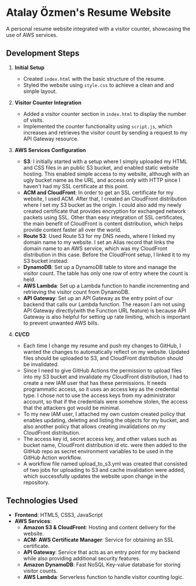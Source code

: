 # Atalay Özmen's Resume Website

A personal resume website integrated with a visitor counter, showcasing the use of AWS services.

## Development Steps

1. **Initial Setup**
   - Created `index.html` with the basic structure of the resume.
   - Styled the website using `style.css` to achieve a clean and and simple layout.

2. **Visitor Counter Integration**
   - Added a visitor counter section in `index.html` to display the number of visits.
   - Implemented the counter functionality using `script.js`, which increases and retrieves the visitor count by sending a request to my API Gateway resource.

3. **AWS Services Configuration**
   - **S3**: I initially started with a setup where I simply uploaded my HTML and CSS files in an public S3 bucket, and enabled static website hosting. This enabled simple access to my website, although with an ugly bucket name as the URL, and access only with HTTP since I haven't had my SSL certificate at this point.
   - **ACM and CloudFront**: In order to get an SSL certificate for my website, I used ACM. After that, I created an CloudFront distribution where I set my S3 bucket as the origin. I could also add my newly created certificate that provides encryption for exchanged network packets using SSL. Other than easy integration of SSL certificates, the main benefit of CloudFront is content distribution, which helps provide content faster all over the world. 
   - **Route 53**: Used Route 53 for my DNS needs, where I linked my domain name to my website. I set an Alias record that links the domain name to an AWS service, which was my CloudFront distribution in this case. Before the CloudFront setup, I linked it to my S3 bucket instead.
   - **DynamoDB**: Set up a DynamoDB table to store and manage the visitor count. The table has only one row of entry where the count is held.
   - **AWS Lambda**: Set up a Lambda function to handle incrementing and retrieving the visitor count from DynamoDB.
   - **API Gateway**: Set up an API Gateway as the entry point of our backend that calls our Lambda function. The reason I am not using API Gateway directly(with the Function URL feature) is because API Gateway is also helpful for setting up rate limiting, which is important to prevent unwanted AWS bills.

5. **CI/CD**
   - Each time I change my resume and push my changes to GitHub, I wanted the changes to automatically reflect on my website. Updated files should be uploaded to S3, and CloudFront distribution should be invalidated.
   - Since I need to give GitHub Actions the permission to upload files into my S3 bucket and invalidate my CloudFront distribution, I had to create a new IAM user that has these permissions. It needs programmatic access, so it uses an access key as the credential type. I chose not to use the access keys from my administrator account, so that if the credentials were somehow stolen, the access that the attackers got would be minimal.
   - To my new IAM user, I attached my own custom created policy that enables updating, deleting and listing the objects for my bucket, and also another policy that allows creating invalidations on my CloudFront distribution.
   - The access key id, secret access key, and other values such as bucket name, CloudFront distribution id etc. were then added to the GitHub repo as secret environment variables to be used in the GitHub Action workflow.
   - A workflow file named upload_to_s3.yml was created that consisted of two jobs for uploading to S3 and cache invalidation were added, which successfully updates the website upon change in the repository.

## Technologies Used

- **Frontend**: HTML5, CSS3, JavaScript
- **AWS Services**:
  - **Amazon S3 & CloudFront**: Hosting and content delivery for the website.
  - **ACM: AWS Certificate Manager**: Service for obtaining an SSL certificate.
  - **API Gateway**: Service that acts as an entry point for my backend while also providing additional security features.
  - **Amazon DynamoDB**: Fast NoSQL Key-value database for storing visitor counts.
  - **AWS Lambda**: Serverless function to handle visitor counting logic.


